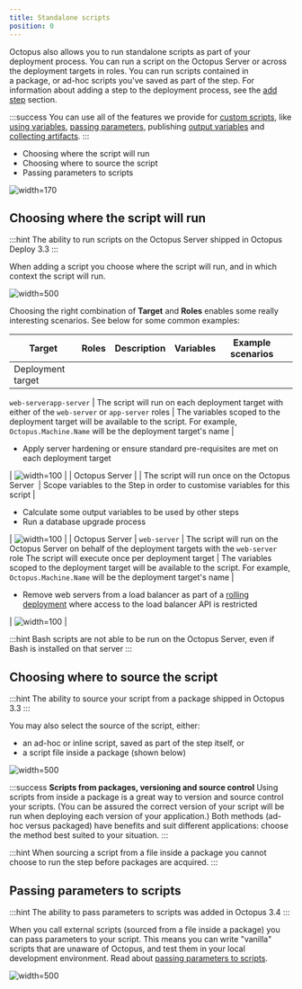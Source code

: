 ```yaml
---
title: Standalone scripts
position: 0
---
```



Octopus also allows you to run standalone scripts as part of your deployment process. You can run a script on the Octopus Server or across the deployment targets in roles. You can run scripts contained in a package, or ad-hoc scripts you've saved as part of the step. For information about adding a step to the deployment process, see the [add step](http://docs.octopusdeploy.com/display/OD/Add+step) section.

:::success
You can use all of the features we provide for [custom scripts](/docs/deploying-applications/custom-scripts/index.md), like [using variables](/docs/deploying-applications/custom-scripts/index.md), [passing parameters](/docs/deploying-applications/custom-scripts/index.md), publishing [output variables](/docs/deploying-applications/custom-scripts/index.md) and [collecting artifacts](/docs/deploying-applications/custom-scripts/index.md).
:::





- Choosing where the script will run
- Choosing where to source the script
- Passing parameters to scripts


![](/docs/images/5671696/5865914.png "width=170")

## Choosing where the script will run

:::hint
The ability to run scripts on the Octopus Server shipped in Octopus Deploy 3.3
:::


When adding a script you choose where the script will run, and in which context the script will run.


![](/docs/images/5046401/5275659.png "width=500")


Choosing the right combination of **Target** and **Roles** enables some really interesting scenarios. See below for some common examples:

| Target | Roles | Description | Variables | Example scenarios |  |
| --- | --- | --- | --- | --- | --- |
| Deployment target | 

`web-serverapp-server`
 | The script will run on each deployment target with either of the `web-server` or `app-server` roles | The variables scoped to the deployment target will be available to the script.
For example, `Octopus.Machine.Name` will be the deployment target's name | 
- Apply server hardening or ensure standard pre-requisites are met on each deployment target

 | ![](/docs/images/5046401/5275661.png "width=100") |
| Octopus Server |  | The script will run once on the Octopus Server  | Scope variables to the Step in order to customise variables for this script | 
- Calculate some output variables to be used by other steps
- Run a database upgrade process

 | ![](/docs/images/5046401/5275662.png "width=100") |
| Octopus Server | `web-server` | The script will run on the Octopus Server on behalf of the deployment targets with the `web-server` role
The script will execute once per deployment target | The variables scoped to the deployment target will be available to the script.
For example, `Octopus.Machine.Name` will be the deployment target's name | 
- Remove web servers from a load balancer as part of a [rolling deployment](/docs/patterns/rolling-deployments.md) where access to the load balancer API is restricted

 | ![](/docs/images/5046401/5275663.png "width=100") |

:::hint
Bash scripts are not able to be run on the Octopus Server, even if Bash is installed on that server
:::

## Choosing where to source the script

:::hint
The ability to source your script from a package shipped in Octopus 3.3
:::


You may also select the source of the script, either:

- an ad-hoc or inline script, saved as part of the step itself, or
- a script file inside a package (shown below)



![](/docs/images/5046401/5865637.png "width=500")

:::success
**Scripts from packages, versioning and source control**
Using scripts from inside a package is a great way to version and source control your scripts. (You can be assured the correct version of your script will be run when deploying each version of your application.) Both methods (ad-hoc versus packaged) have benefits and suit different applications: choose the method best suited to your situation.
:::

:::hint
When sourcing a script from a file inside a package you cannot choose to run the step before packages are acquired.
:::

## Passing parameters to scripts

:::hint
The ability to pass parameters to scripts was added in Octopus 3.4
:::


When you call external scripts (sourced from a file inside a package) you can pass parameters to your script. This means you can write "vanilla" scripts that are unaware of Octopus, and test them in your local development environment. Read about [passing parameters to scripts](/docs/deploying-applications/custom-scripts/index.md).


![](/docs/images/5046401/5865636.png "width=500")
